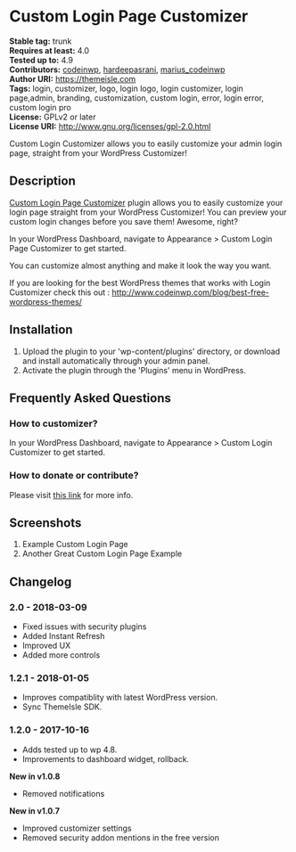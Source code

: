 # Custom Login Page Customizer #
**Stable tag:** trunk  
**Requires at least:** 4.0  
**Tested up to:** 4.9  
**Contributors:** [codeinwp](https://profiles.wordpress.org/codeinwp), [hardeepasrani](https://profiles.wordpress.org/hardeepasrani), [marius_codeinwp](https://profiles.wordpress.org/marius_codeinwp)  
**Author URI:** https://themeisle.com  
**Tags:** login, customizer, logo, login logo, login customizer, login page,admin, branding, customization, custom login, error, login error, custom login pro  
**License:** GPLv2 or later  
**License URI:** http://www.gnu.org/licenses/gpl-2.0.html  

Custom Login Customizer allows you to easily customize your admin login page, straight from your WordPress Customizer!

## Description ##

<a href="https://themeisle.com/plugins/login-customizer/" target="_blank" rel="nofollow">Custom Login Page Customizer</a> plugin allows you to easily customize your login page straight from your WordPress Customizer! You can preview your custom login changes before you save them! Awesome, right?

In your WordPress Dashboard, navigate to Appearance > Custom Login Page Customizer to get started.

You can customize almost anything and make it look the way you want.

If you are looking for the best WordPress themes that works with Login Customizer check this out : <a href="http://www.codeinwp.com/blog/best-free-wordpress-themes/" target="_blank" rel="nofollow">http://www.codeinwp.com/blog/best-free-wordpress-themes/</a>
## Installation ##

1. Upload the plugin to your 'wp-content/plugins' directory, or download and install automatically through your admin panel.
2. Activate the plugin through the 'Plugins' menu in WordPress.

## Frequently Asked Questions ##

### How to customizer? ###

In your WordPress Dashboard, navigate to Appearance > Custom Login Customizer to get started.

### How to donate or contribute? ###

Please visit <a target="_blank" rel="nofollow" href="http://themeisle.com">this link</a> for more info.

## Screenshots ##

1. Example Custom Login Page
2. Another Great Custom Login Page Example

## Changelog ##
### 2.0 - 2018-03-09  ### 

* Fixed issues with security plugins
* Added Instant Refresh
* Improved UX
* Added more controls


### 1.2.1 - 2018-01-05  ###

* Improves compatiblity with latest WordPress version.
* Sync ThemeIsle SDK.


### 1.2.0 - 2017-10-16  ###

* Adds tested up to wp 4.8.
* Improvements to dashboard widget, rollback.



**New in v1.0.8**

* Removed notifications

**New in v1.0.7**

* Improved customizer settings
* Removed security addon mentions in the free version
